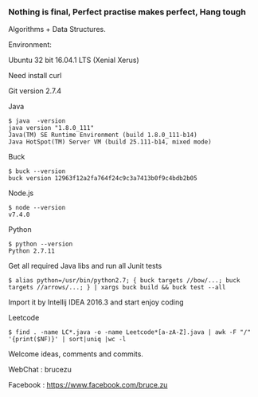 ### Nothing is final, Perfect practise makes perfect, Hang tough 

Algorithms + Data Structures.   

Environment:

Ubuntu 32 bit 16.04.1 LTS (Xenial Xerus)

Need install curl

Git version 2.7.4

Java

```
$ java  -version
java version "1.8.0_111"
Java(TM) SE Runtime Environment (build 1.8.0_111-b14)
Java HotSpot(TM) Server VM (build 25.111-b14, mixed mode)
```

Buck

```
$ buck --version
buck version 12963f12a2fa764f24c9c3a7413b0f9c4bdb2b05

```

Node.js
```
$ node --version
v7.4.0
```

Python

```
$ python --version
Python 2.7.11
```

Get all required Java libs and run all Junit tests

```
$ alias python=/usr/bin/python2.7; { buck targets //bow/...; buck targets //arrows/...; } | xargs buck build && buck test --all
```
Import it by Intellij IDEA 2016.3 and start enjoy coding

Leetcode
```
$ find . -name LC*.java -o -name Leetcode*[a-zA-Z].java | awk -F "/" '{print($NF)}' | sort|uniq |wc -l
```
Welcome ideas, comments and commits.

WebChat  : brucezu

Facebook : https://www.facebook.com/bruce.zu
